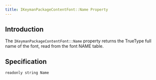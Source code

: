 ```yaml
---
title: IKeymanPackageContentFont::Name Property
---
```


## Introduction

The `IKeymanPackageContentFont::Name` property returns the TrueType full
name of the font, read from the font NAME table.

## Specification

``` clike
readonly string Name
```
